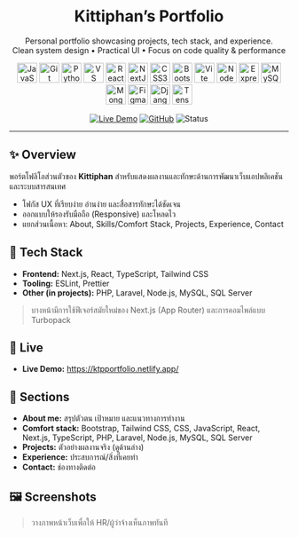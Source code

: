 ﻿<h1 align="center">Kittiphan’s Portfolio</h1>

<p align="center">
  Personal portfolio showcasing projects, tech stack, and experience.<br/>
  Clean system design • Practical UI • Focus on code quality & performance
</p>


<p align="center">
    <a href="https://developer.mozilla.org/en-US/docs/Web/JavaScript" target="_blank" rel="noreferrer"><img src="https://raw.githubusercontent.com/danielcranney/readme-generator/main/public/icons/skills/javascript-colored.svg" width="36" height="36" alt="JavaScript" /></a>
    <a href="https://git-scm.com/" target="_blank" rel="noreferrer"><img src="https://raw.githubusercontent.com/danielcranney/readme-generator/main/public/icons/skills/git-colored.svg" width="36" height="36" alt="Git" /></a>
    <a href="https://www.python.org/" target="_blank" rel="noreferrer"><img src="https://raw.githubusercontent.com/danielcranney/readme-generator/main/public/icons/skills/python-colored.svg" width="36" height="36" alt="Python" /></a>
    <a href="https://code.visualstudio.com/" target="_blank" rel="noreferrer"><img src="https://raw.githubusercontent.com/danielcranney/readme-generator/main/public/icons/skills/visualstudiocode.svg" width="36" height="36" alt="VS Code" /></a>
    <a href="https://reactjs.org/" target="_blank" rel="noreferrer"><img src="https://raw.githubusercontent.com/danielcranney/readme-generator/main/public/icons/skills/react-colored.svg" width="36" height="36" alt="React" /></a>
    <a href="https://nextjs.org/docs" target="_blank" rel="noreferrer"><img src="https://raw.githubusercontent.com/danielcranney/readme-generator/main/public/icons/skills/nextjs-colored-dark.svg" width="36" height="36" alt="NextJs" /></a>
    <a href="https://www.w3.org/TR/CSS/#css" target="_blank" rel="noreferrer"><img src="https://raw.githubusercontent.com/danielcranney/readme-generator/main/public/icons/skills/css3-colored.svg" width="36" height="36" alt="CSS3" /></a>
    <a href="https://getbootstrap.com/" target="_blank" rel="noreferrer"><img src="https://raw.githubusercontent.com/danielcranney/readme-generator/main/public/icons/skills/bootstrap-colored.svg" width="36" height="36" alt="Bootstrap" /></a>
    <a href="https://vitejs.dev/" target="_blank" rel="noreferrer"><img src="https://raw.githubusercontent.com/danielcranney/readme-generator/main/public/icons/skills/vite-colored.svg" width="36" height="36" alt="Vite" /></a>
    <a href="https://nodejs.org/en/" target="_blank" rel="noreferrer"><img src="https://raw.githubusercontent.com/danielcranney/readme-generator/main/public/icons/skills/nodejs-colored.svg" width="36" height="36" alt="NodeJS" /></a>
    <a href="https://expressjs.com/" target="_blank" rel="noreferrer"><img src="https://raw.githubusercontent.com/danielcranney/readme-generator/main/public/icons/skills/express-colored-dark.svg" width="36" height="36" alt="Express" /></a>
    <a href="https://www.mysql.com/" target="_blank" rel="noreferrer"><img src="https://raw.githubusercontent.com/danielcranney/readme-generator/main/public/icons/skills/mysql-colored.svg" width="36" height="36" alt="MySQL" /></a>
    <a href="https://www.mongodb.com/" target="_blank" rel="noreferrer"><img src="https://raw.githubusercontent.com/danielcranney/readme-generator/main/public/icons/skills/mongodb-colored.svg" width="36" height="36" alt="MongoDB" /></a>
    <a href="https://www.figma.com/" target="_blank" rel="noreferrer"><img src="https://raw.githubusercontent.com/danielcranney/readme-generator/main/public/icons/skills/figma-colored.svg" width="36" height="36" alt="Figma" /></a>
    <a href="https://www.djangoproject.com/" target="_blank" rel="noreferrer"><img src="https://raw.githubusercontent.com/danielcranney/readme-generator/main/public/icons/skills/django-colored-dark.svg" width="36" height="36" alt="Django" /></a>
    <a href="https://www.tensorflow.org/" target="_blank" rel="noreferrer"><img src="https://raw.githubusercontent.com/danielcranney/readme-generator/main/public/icons/skills/tensorflow-colored.svg" width="36" height="36" alt="TensorFlow" /></a>
</p>

<p align="center">
  <a href="https://ktpportfolio.netlify.app/" target="_blank"><img src="https://img.shields.io/badge/Live%20Demo-Visit-success?style=flat-square" alt="Live Demo"/></a>
  <a href="https://github.com/KTPPUz" target="_blank"><img src="https://img.shields.io/badge/GitHub-KTPPUz-black?style=flat-square&logo=github" alt="GitHub"/></a>
  <img src="https://img.shields.io/badge/Status-Active-brightgreen?style=flat-square" alt="Status"/>
</p>

---

## ✨ Overview
พอร์ตโฟลิโอส่วนตัวของ **Kittiphan** สำหรับแสดงผลงานและทักษะด้านการพัฒนาเว็บแอปพลิเคชันและระบบสารสนเทศ
- โฟกัส UX ที่เรียบง่าย อ่านง่าย และสื่อสารทักษะได้ชัดเจน
- ออกแบบให้รองรับมือถือ (Responsive) และโหลดไว
- แยกส่วนเนื้อหา: About, Skills/Comfort Stack, Projects, Experience, Contact

## 🧰 Tech Stack
- **Frontend:** Next.js, React, TypeScript, Tailwind CSS  
- **Tooling:** ESLint, Prettier  
- **Other (in projects):** PHP, Laravel, Node.js, MySQL, SQL Server

> บางหน้ามีการใช้ฟีเจอร์สมัยใหม่ของ Next.js (App Router) และการคอมไพล์แบบ Turbopack

## 🚀 Live
- **Live Demo:** https://ktpportfolio.netlify.app/

## 🔹 Sections
- **About me:** สรุปตัวตน เป้าหมาย และแนวทางการทำงาน  
- **Comfort stack:** Bootstrap, Tailwind CSS, CSS, JavaScript, React, Next.js, TypeScript, PHP, Laravel, Node.js, MySQL, SQL Server  
- **Projects:** ตัวอย่างผลงานจริง (ดูด้านล่าง)  
- **Experience:** ประสบการณ์/สิ่งที่เคยทำ  
- **Contact:** ช่องทางติดต่อ

## 🖼️ Screenshots
> วางภาพหน้าเว็บเพื่อให้ HR/ผู้ว่าจ้างเห็นภาพทันที
